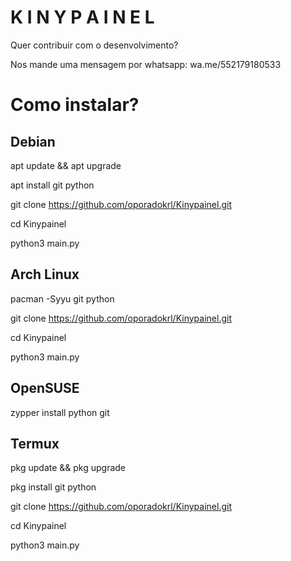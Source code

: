 # K I N Y   P A I N E L

Quer contribuir com o desenvolvimento?

Nos mande uma mensagem por whatsapp:
wa.me/552179180533

# Como instalar?
## Debian
apt update  && apt upgrade

apt install git python

git clone https://github.com/oporadokrl/Kinypainel.git

cd Kinypainel

python3 main.py

## Arch Linux
pacman -Syyu git python

git clone https://github.com/oporadokrl/Kinypainel.git

cd Kinypainel

python3 main.py

## OpenSUSE
zypper install python git

## Termux

pkg update && pkg upgrade

pkg install git python

git clone https://github.com/oporadokrl/Kinypainel.git

cd Kinypainel

python3 main.py
